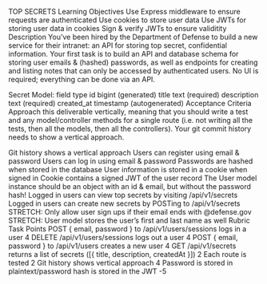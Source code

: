 TOP SECRETS
Learning Objectives
Use Express middleware to ensure requests are authenticated
Use cookies to store user data
Use JWTs for storing user data in cookies
Sign & verify JWTs to ensure validitity
Description
You’ve been hired by the Department of Defense to build a new service for their intranet: an API for storing top secret, confidential information. Your first task is to build an API and database schema for storing user emails & (hashed) passwords, as well as endpoints for creating and listing notes that can only be accessed by authenticated users. No UI is required; everything can be done via an API.

Secret Model:
field	type
id	bigint (generated)
title	text (required)
description	text (required)
created_at	timestamp (autogenerated)
Acceptance Criteria
Approach this deliverable vertically, meaning that you should write a test and any model/controller methods for a single route (i.e. not writing all the tests, then all the models, then all the controllers). Your git commit history needs to show a vertical approach.

Git history shows a vertical approach
Users can register using email & password
Users can log in using email & password
Passwords are hashed when stored in the database
User information is stored in a cookie when signed in
Cookie contains a signed JWT of the user record
The User model instance should be an object with an id & email, but without the password hash!
Logged in users can view top secrets by visiting /api/v1/secrets
Logged in users can create new secrets by POSTing to /api/v1/secrets
STRETCH: Only allow user sign ups if their email ends with @defense.gov
STRETCH: User model stores the user’s first and last name as well
Rubric
Task	Points
POST { email, password } to /api/v1/users/sessions logs in a user	4
DELETE /api/v1/users/sessions logs out a user	4
POST { email, password } to /api/v1/users creates a new user	4
GET /api/v1/secrets returns a list of secrets ([{ title, description, createdAt }])	2
Each route is tested	2
Git history shows vertical approach	4
Password is stored in plaintext/password hash is stored in the JWT	-5
